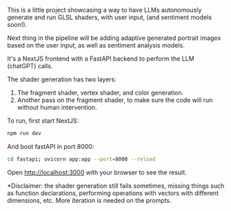 This is a little project showcasing a way to have LLMs autonomously generate and run GLSL shaders, with user input, (and sentiment models soon!).

Next thing in the pipeline will be adding adaptive generated portrait images based on the user input, as well as sentiment analysis models.

It's a NextJS frontend with a FastAPI backend to perform the LLM (chatGPT) calls.

The shader generation has two layers:

1. The fragment shader, vertex shader, and color generation.
2. Another pass on the fragment shader, to make sure the code will run without human intervention.

To run, first start NextJS:

```bash
npm run dev
```

And boot fastAPI in port 8000:

```bash
cd fastapi; uvicorn app:app --port=8000 --reload
```

Open [http://localhost:3000](http://localhost:3000) with your browser to see the result.

\*Disclaimer: the shader generation still fails sometimes, missing things such as function declarations, performing operations with vectors with different dimensions, etc. More iteration is needed on the prompts.

